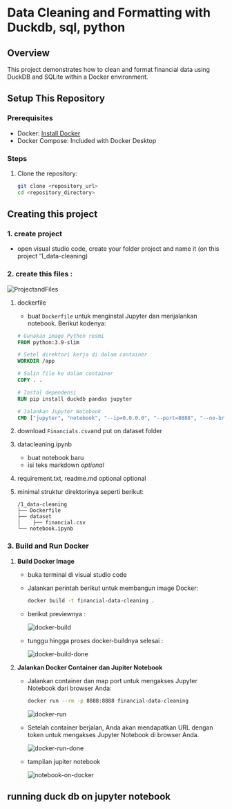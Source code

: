 # Data Cleaning and Formatting with Duckdb, sql, python

## Overview
This project demonstrates how to clean and format financial data using DuckDB and SQLite within a Docker environment.

## Setup This Repository

### Prerequisites
- Docker: [Install Docker](https://www.docker.com/)
- Docker Compose: Included with Docker Desktop

### Steps
1. Clone the repository:
   ```sh
   git clone <repository_url>
   cd <repository_directory>

## Creating this project
### 1. create project 
- open visual studio code, create your folder project and name it (on this project '1_data-cleaning)
### 2. create this files :
![ProjectandFiles](images/1_direktori.png)
1. dockerfile
      * buat `Dockerfile` untuk menginstal Jupyter dan menjalankan notebook. Berikut kodenya:

      ```dockerfile
      # Gunakan image Python resmi
      FROM python:3.9-slim

      # Setel direktori kerja di dalam container
      WORKDIR /app

      # Salin file ke dalam container
      COPY . .

      # Instal dependensi
      RUN pip install duckdb pandas jupyter

      # Jalankan Jupyter Notebook
      CMD ["jupyter", "notebook", "--ip=0.0.0.0", "--port=8888", "--no-browser", "--allow-root"]
      ```
2. download `Financials.csv`and put on dataset folder
3. datacleaning.ipynb
   * buat notebook baru
   * isi teks markdown *optional*
4. requirement.txt, readme.md optional optional

5. minimal struktur direktorinya seperti berikut:

   ```
   /1_data-cleaning
   ├── Dockerfile
   ├── dataset 
   |    ├── financial.csv
   └── notebook.ipynb
   ```
### 3. Build and Run Docker 
1. **Build Docker Image**
   * buka terminal di visual studio code 
   * Jalankan perintah berikut untuk membangun image Docker:

      ```bash
      docker build -t financial-data-cleaning .
      ```
   * berikut previewnya :

      ![docker-build](images/2_docker-build.png)
   * tunggu hingga proses docker-buildnya selesai :

      ![docker-build-done](images/3_docker-build-done.png)

2. **Jalankan Docker Container dan Jupiter Notebook**

   * Jalankan container dan map port untuk mengakses Jupyter Notebook dari browser Anda:

      ```bash
      docker run --rm -p 8888:8888 financial-data-cleaning
      ```
      ![docker-run](images/4_docker-run.png)

   * Setelah container berjalan, Anda akan mendapatkan URL dengan token untuk mengakses Jupyter Notebook di browser Anda.

      ![docker-run-done](images/5_docker-run-done.png)

   * tampilan jupiter notebook

      ![notebook-on-docker](images/6_notebook-on-docker.png)

## running duck db on jupyter notebook
